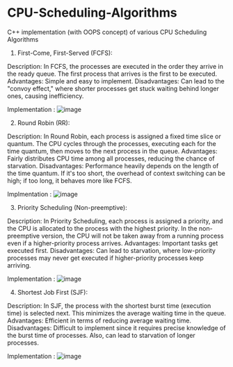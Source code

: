 # CPU-Scheduling-Algorithms
C++ implementation (with OOPS concept) of various CPU Scheduling Algorithms 
1. First-Come, First-Served (FCFS):

Description: In FCFS, the processes are executed in the order they arrive in the ready queue. The first process that arrives is the first to be executed.
Advantages: Simple and easy to implement.
Disadvantages: Can lead to the "convoy effect," where shorter processes get stuck waiting behind longer ones, causing inefficiency.

Implementation : 
![image](https://github.com/user-attachments/assets/937469c7-418e-48f5-845b-185101afdc9a)


2. Round Robin (RR):

Description: In Round Robin, each process is assigned a fixed time slice or quantum. The CPU cycles through the processes, executing each for the time quantum, then moves to the next process in the queue.
Advantages: Fairly distributes CPU time among all processes, reducing the chance of starvation.
Disadvantages: Performance heavily depends on the length of the time quantum. If it's too short, the overhead of context switching can be high; if too long, it behaves more like FCFS.

Implmentation : 
![image](https://github.com/user-attachments/assets/5071d174-a5c3-4d04-aa2f-92f9c47716ba)


3. Priority Scheduling (Non-preemptive):

Description: In Priority Scheduling, each process is assigned a priority, and the CPU is allocated to the process with the highest priority. In the non-preemptive version, the CPU will not be taken away from a running process even if a higher-priority process arrives.
Advantages: Important tasks get executed first.
Disadvantages: Can lead to starvation, where low-priority processes may never get executed if higher-priority processes keep arriving.

Implementation : 
![image](https://github.com/user-attachments/assets/9b414b56-f394-4617-bc8b-259185f682cc)


4. Shortest Job First (SJF):

Description: In SJF, the process with the shortest burst time (execution time) is selected next. This minimizes the average waiting time in the queue.
Advantages: Efficient in terms of reducing average waiting time.
Disadvantages: Difficult to implement since it requires precise knowledge of the burst time of processes. Also, can lead to starvation of longer processes.

Implementation : 
![image](https://github.com/user-attachments/assets/d55041ec-e057-4f51-ac61-1db289ad873b)

